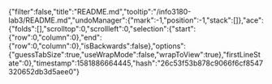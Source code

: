 {"filter":false,"title":"README.md","tooltip":"/info3180-lab3/README.md","undoManager":{"mark":-1,"position":-1,"stack":[]},"ace":{"folds":[],"scrolltop":0,"scrollleft":0,"selection":{"start":{"row":0,"column":0},"end":{"row":0,"column":0},"isBackwards":false},"options":{"guessTabSize":true,"useWrapMode":false,"wrapToView":true},"firstLineState":0},"timestamp":1581886664445,"hash":"26c53f53b878c9066f6cf8547320652db3d5aee0"}